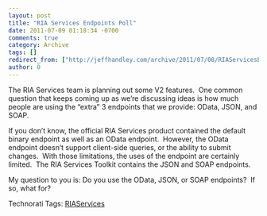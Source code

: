 ```yaml
---
layout: post
title: "RIA Services Endpoints Poll"
date: 2011-07-09 01:18:34 -0700
comments: true
category: Archive
tags: []
redirect_from: ["http://jeffhandley.com/archive/2011/07/08/RIAServicesEndpointsPoll", "http://jeffhandley.com/archive/2011/07/08/riaservicesendpointspoll"]
author: 0
---
```

<!-- more -->
<p>The RIA Services team is planning out some V2 features.  One common question that keeps coming up as we’re discussing ideas is how much people are using the “extra” 3 endpoints that we provide: OData, JSON, and SOAP.</p>  <p>If you don’t know, the official RIA Services product contained the default binary endpoint as well as an OData endpoint.  However, the OData endpoint doesn’t support client-side queries, or the ability to submit changes.  With those limitations, the uses of the endpoint are certainly limited.  The RIA Services Toolkit contains the JSON and SOAP endpoints.</p>  <p>My question to you is: Do you use the OData, JSON, or SOAP endpoints?  If so, what for?</p>  <div style="padding-bottom: 0px; margin: 0px; padding-left: 0px; padding-right: 0px; display: inline; float: none; padding-top: 0px" id="scid:0767317B-992E-4b12-91E0-4F059A8CECA8:ca253ee9-5054-4f93-825a-c024e3837def" class="wlWriterEditableSmartContent">Technorati Tags: <a href="http://technorati.com/tags/RIAServices" rel="tag">RIAServices</a></div>

